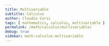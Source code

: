 ```yaml
---
title: Multivariable
subtitle: Calculus
author: Claudio Corsi
tags: [ mathematics, calculus, multivariable ]
permalink: /math/calculus/multivariable/
debug: true
sidebar: math-calculus-multivariable
---
```

